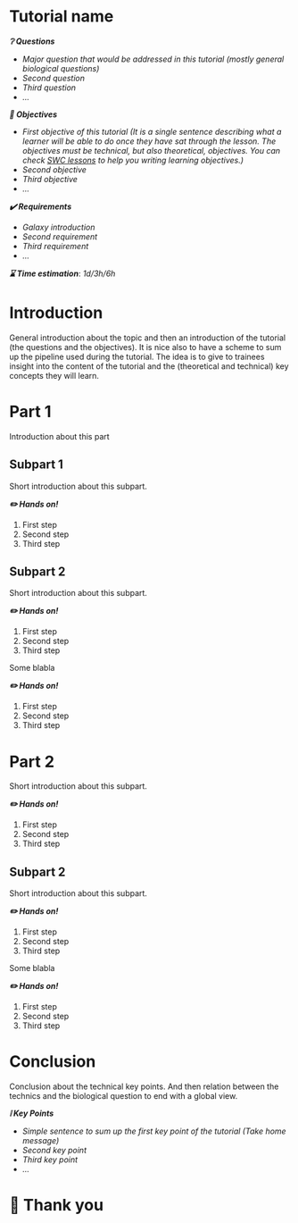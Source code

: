 Tutorial name
=============

***:grey_question: Questions***

- *Major question that would be addressed in this tutorial (mostly general biological questions)*
- *Second question*
- *Third question*
- *...*

***:dart: Objectives***

- *First objective of this tutorial (It is a single sentence describing what a learner will be able to do once they have sat through the lesson. The objectives must be technical, but also theoretical, objectives. You can check [SWC lessons](http://swcarpentry.github.io/instructor-training/19-lessons/) to help you writing learning objectives.)*
- *Second objective*
- *Third objective*
- *...*

***:heavy_check_mark: Requirements***

- *Galaxy introduction*
- *Second requirement*
- *Third requirement*
- *...*

***:hourglass: Time estimation***: *1d/3h/6h*

# Introduction

General introduction about the topic and then an introduction of the tutorial (the questions and the objectives). It is nice also to have a scheme to sum up the pipeline used during the tutorial. The idea is to give to trainees insight into the content of the tutorial and the (theoretical and technical) key concepts they will learn.

# Part 1

Introduction about this part

## Subpart 1

Short introduction about this subpart.

***:pencil2: Hands on!***

1. First step
2. Second step
3. Third step

## Subpart 2

Short introduction about this subpart.

***:pencil2: Hands on!***

1. First step
2. Second step
3. Third step

Some blabla

***:pencil2: Hands on!***

1. First step
2. Second step
3. Third step

# Part 2

Short introduction about this subpart.

***:pencil2: Hands on!***

1. First step
2. Second step
3. Third step

## Subpart 2

Short introduction about this subpart.

***:pencil2: Hands on!***

1. First step
2. Second step
3. Third step

Some blabla

***:pencil2: Hands on!***

1. First step
2. Second step
3. Third step

# Conclusion

Conclusion about the technical key points. And then relation between the technics and the biological question to end with a global view.

***:grey_exclamation: Key Points***

- *Simple sentence to sum up the first key point of the tutorial (Take home message)*
- *Second key point*
- *Third key point*
- *...*

# :clap: Thank you
